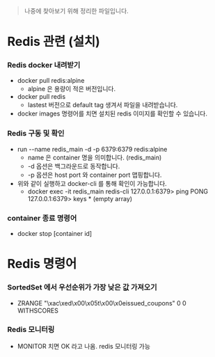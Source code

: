> 나중에 찾아보기 위해 정리한 파일입니다.

# Redis 관련 (설치)

### Redis docker 내려받기

- docker pull redis:alpine
    - alpine 은 용량이 적은 버전입니다.
- docker pull redis
    - lastest 버전으로 default tag 생겨서 파일을 내려받습니다.
- docker images 명령어를 치면 설치된 redis 이미지를 확인할 수 있습니다.

### Redis 구동 및 확인

- run --name redis_main -d -p 6379:6379 redis:alpine
    - name 은 container 명을 의미합니다. (redis_main)
    - -d 옵션은 백그라운드로 동작합니다.
    - -p 옵션은 host port 와 container port 맵핑합니다.
- 위와 같이 실행하고 docker-cli 를 통해 확인이 가능합니다.
    - docker exec -it redis_main redis-cli
      127.0.0.1:6379> ping
      PONG
      127.0.0.1:6379> keys *
      (empty array)

### container 종료 명령어

- docker stop [container id]

# Redis 명령어

### SortedSet 에서 우선순위가 가장 낮은 값 가져오기

- ZRANGE "\xac\xed\x00\x05t\x00\x0eissued_coupons" 0 0 WITHSCORES

### Redis 모니터링

- MONITOR 치면 OK 라고 나옴. redis 모니터링 가능
